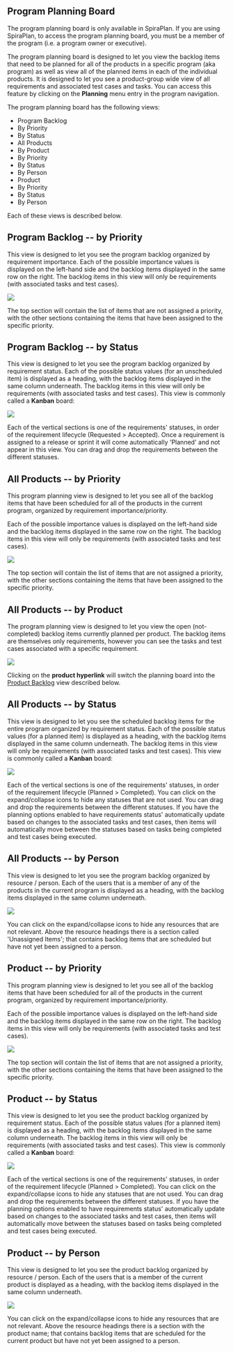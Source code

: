 ## Program Planning Board 
The program planning board is only available in SpiraPlan. If you are using SpiraPlan, to access the program planning board, you must be a member of the program (i.e. a program owner or executive).

The program planning board is designed to let you view the backlog items that need to be planned for all of the products in a specific program (aka program) as well as view all of the planned items in each of the individual products. It is designed to let you see a product-group wide view of all requirements and associated test cases and tasks. You can access this feature by clicking on the **Planning** menu entry in the program navigation.

The program planning board has the following views:

-   Program Backlog
-   By Priority
-   By Status
-   All Products
-   By Product
-   By Priority
-   By Status
-   By Person
-   Product
-   By Priority
-   By Status
-   By Person

Each of these views is described below.


## Program Backlog -- by Priority

This view is designed to let you see the program backlog organized by requirement importance. Each of the possible importance values is displayed on the left-hand side and the backlog items displayed in the same row on the right. The backlog items in this view will only be requirements (with associated tasks and test cases).

![](img/Program_Management_446.png)

The top section will contain the list of items that are not assigned a priority, with the other sections containing the items that have been assigned to the specific priority.


## Program Backlog -- by Status

This view is designed to let you see the program backlog organized by requirement status. Each of the possible status values (for an unscheduled item) is displayed as a heading, with the backlog items displayed in the same column underneath. The backlog items in this view will only be requirements (with associated tasks and test cases). This view is commonly called a **Kanban** board:

![](img/Program_Management_447.png)

Each of the vertical sections is one of the requirements' statuses, in order of the requirement lifecycle (Requested \> Accepted). Once a requirement is assigned to a release or sprint it will come automatically 'Planned' and not appear in this view. You can drag and drop the requirements between the different statuses.


## All Products -- by Priority

This program planning view is designed to let you see all of the backlog items that have been scheduled for all of the products in the current program, organized by requirement importance/priority.

Each of the possible importance values is displayed on the left-hand side and the backlog items displayed in the same row on the right. The backlog items in this view will only be requirements (with associated tasks and test cases).

![](img/Program_Management_446.png)

The top section will contain the list of items that are not assigned a priority, with the other sections containing the items that have been assigned to the specific priority.


## All Products -- by Product

The program planning view is designed to let you view the open (not-completed) backlog items currently planned per product. The backlog items are themselves only requirements, however you can see the tasks and test cases associated with a specific requirement.

![](img/Program_Management_448.png)

Clicking on the **product hyperlink** will switch the planning board into the [Product Backlog](#product-by-priority) view described below.


## All Products -- by Status

This view is designed to let you see the scheduled backlog items for the entire program organized by requirement status. Each of the possible status values (for a planned item) is displayed as a heading, with the backlog items displayed in the same column underneath. The backlog items in this view will only be requirements (with associated tasks and test cases). This view is commonly called a **Kanban** board:

![](img/Program_Management_449.png)

Each of the vertical sections is one of the requirements' statuses, in order of the requirement lifecycle (Planned \> Completed). You can click on the expand/collapse icons to hide any statuses that are not used. You can drag and drop the requirements between the different statuses. If you have the planning options enabled to have requirements status'
automatically update based on changes to the associated tasks and test cases, then items will automatically move between the statuses based on tasks being completed and test cases being executed.


## All Products -- by Person

This view is designed to let you see the program backlog organized by resource / person. Each of the users that is a member of any of the products in the current program is displayed as a heading, with the backlog items displayed in the same column underneath.

![](img/Program_Management_450.png)

You can click on the expand/collapse icons to hide any resources that are not relevant. Above the resource headings there is a section called
'Unassigned Items'; that contains backlog items that are scheduled but have not yet been assigned to a person.


## Product -- by Priority

This program planning view is designed to let you see all of the backlog items that have been scheduled for all of the products in the current program, organized by requirement importance/priority.

Each of the possible importance values is displayed on the left-hand side and the backlog items displayed in the same row on the right. The backlog items in this view will only be requirements (with associated tasks and test cases).

![](img/Program_Management_451.png)

The top section will contain the list of items that are not assigned a priority, with the other sections containing the items that have been assigned to the specific priority.


## Product -- by Status

This view is designed to let you see the product backlog organized by requirement status. Each of the possible status values (for a planned item) is displayed as a heading, with the backlog items displayed in the same column underneath. The backlog items in this view will only be requirements (with associated tasks and test cases). This view is commonly called a **Kanban** board:

![](img/Program_Management_452.png)

Each of the vertical sections is one of the requirements' statuses, in order of the requirement lifecycle (Planned \> Completed). You can click on the expand/collapse icons to hide any statuses that are not used. You can drag and drop the requirements between the different statuses. If you have the planning options enabled to have requirements status'
automatically update based on changes to the associated tasks and test cases, then items will automatically move between the statuses based on tasks being completed and test cases being executed.


## Product -- by Person

This view is designed to let you see the product backlog organized by resource / person. Each of the users that is a member of the current product is displayed as a heading, with the backlog items displayed in the same column underneath.

![](img/Program_Management_453.png)

You can click on the expand/collapse icons to hide any resources that are not relevant. Above the resource headings there is a section with the product name; that contains backlog items that are scheduled for the current product but have not yet been assigned to a person.